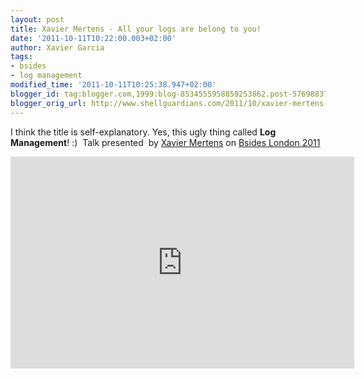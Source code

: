 ```yaml
---
layout: post
title: Xavier Mertens - All your logs are belong to you!
date: '2011-10-11T10:22:00.003+02:00'
author: Xavier Garcia
tags:
- bsides
- log management
modified_time: '2011-10-11T10:25:38.947+02:00'
blogger_id: tag:blogger.com,1999:blog-8534555958859253862.post-5769883715463546271
blogger_orig_url: http://www.shellguardians.com/2011/10/xavier-mertens-all-your-logs-are-belong.html
---
```

I think the title is self-explanatory. Yes, this ugly thing called **Log Management**! :)  Talk presented  by [Xavier Mertens](http://blog.rootshell.be/) on [Bsides London 2011](http://www.securitybsides.com/w/page/27749044/BSidesLondon)

<iframe allowfullscreen="" frameborder="0" height="339" src="http://blip.tv/play/AYLJ6XEC.html" width="550"></iframe><embed src="http://a.blip.tv/api.swf#AYLJ6XEC" style="display: none;" type="application/x-shockwave-flash"/>
